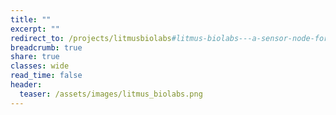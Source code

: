 ```yaml
---
title: ""
excerpt: ""
redirect_to: /projects/litmusbiolabs#litmus-biolabs---a-sensor-node-for-remote-monitoring-of-waterborne-disease-causing-bacteria-2014---2016
breadcrumb: true
share: true
classes: wide
read_time: false
header:
  teaser: /assets/images/litmus_biolabs.png
---
```

